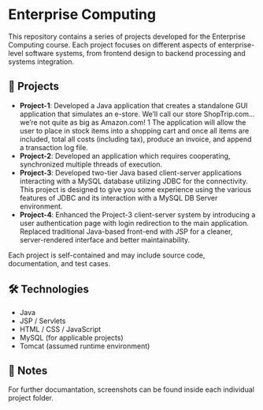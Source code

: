 # Enterprise Computing

This repository contains a series of projects developed for the Enterprise Computing course. Each project focuses on different aspects of enterprise-level software systems, from frontend design to backend processing and systems integration.

## 📁 Projects

- **Project-1**: Developed a Java application that creates a standalone GUI application that simulates an e-store. We’ll call our store ShopTrip.com... we’re not quite as big as Amazon.com! 1 The application will allow the user to place in stock items into a shopping cart and once all items are included, total all costs (including tax), produce an invoice, and append a transaction log file.
- **Project-2**: Developed an application which requires cooperating, synchronized
multiple threads of execution.
- **Project-3**: Developed two-tier Java based client-server applications interacting with a MySQL database utilizing JDBC for the connectivity. This project is designed to give you some experience using the various features of JDBC and its interaction with a MySQL DB Server environment.
- **Project-4**: Enhanced the Project-3 client-server system by introducing a user authentication page with login redirection to the main application. Replaced traditional Java-based front-end with JSP for a cleaner, server-rendered interface and better maintainability.

Each project is self-contained and may include source code, documentation, and test cases.

## 🛠 Technologies

- Java
- JSP / Servlets
- HTML / CSS / JavaScript
- MySQL (for applicable projects)
- Tomcat (assumed runtime environment)

## 📝 Notes

For further documantation, screenshots can be found inside each individual project folder.
